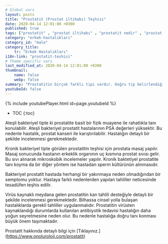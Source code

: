 ```yaml
---
# Global vars
layout: posts
title: "Prostatit (Prostat iltihabı) Teşhisi"
date: 2020-04-14 12:01:00 +0300
published: true
tags: ["prostatit" , "prostat iltihabı" , "prostatit nedir" , "prostat iltihabı nedir" , "prostatit nedeni" , "prostatit sebebi" , "prostatit tipi" , "prostatitle karışan hastalıklar" , "prostatit teşhisi" , "prostatit tedavisi" , "prostatit antibiyotik" , "ateşli bakteriyel prostatit" , "kronik bakteriyel prostatit" , "ateşsiz prostatit" , "prostat nezlesi" , "prostatit çözüm" , "kronik prostatit" , "tekrarlayan prostatit" , "geçmeyen prostatit" , "prostatit ilaç"]
category: "erkek-hastaliklari"
category_id: "male"
category_title:
    tr: "Erkek Hastalıkları"
i18n-link: "prostatit-teshisi"
# Theme specific vars
last_modified_at: 2020-04-14 12:01:00 +0300
thumbnail:
    name: false
    webp: false
summary: "Prostatitin birçok farklı tipi vardır. Doğru tip belirlendiğinde tedavi daha kolaydır. Hastaların büyük çoğunluğunda yanlış antibiyotik tedavisi hastalığı kronikleştirmektedir. Hastalığın tedavisini güçleştirir. Doğru tedavi için tecrübeli bir hekimin tedavi planlamasını yapması gereklidir."
youtubeId: false
---
```

{% include youtubePlayer.html id=page.youtubeId %}

* TOC
{:toc}

Ateşli bakteriyel tipte ki prostatite basit bir fizik muayene ile rahatlıkla tanı konulabilir. Ateşli bakteriyel prostatit hastalarının PSA değerleri yüksektir. Bu nedenle hastalık, prostat kanseri ile karıştırılabilir. Hastalığın detaylı bir şekilde incelenmesi gerekmektedir.

Kronik bakteriyel tipte görülen prostatitin teşhisi için prostata masaj yapılır. Masaj sonucunda hastanın erkeklik organının uç kısmına prostat sıvısı gelir. Bu sıvı alınarak mikroskobik incelemeler yapılır. Kronik baktetiyel prostatite tanı koyma da bir diğer yöntem ise hastadan sperm kültürünün alınmasıdır.

Bakteriyel prostatit hastada herhangi bir yakınmaya neden olmadığından bir semptomu yoktur. Hastaya farklı nedenlerden yapılan tahliller neticesinde tesadüfen teşhis edilir.

Virüs kaynaklı meydana gelen prostatitin kan tahlili desteğiyle detaylı bir şekilde incelenmesi gerekmektedir. Bilhassa cinsel yolla bulaşan hastalıklarda gerekli tahliller uygulanmalıdır. Prostatitin virüsten kaynaklandığı durumlarda kullanılan antibiyotik tedavisi hastalığın daha yoğun seyretmesine neden olur. Bu nedenle hastalığa doğru tanı konması büyük önem taşımaktadır.


Prostatit hakkında detaylı bilgi için [Tıklayınız.] (https://www.onoluroloji.com/prostatit)
